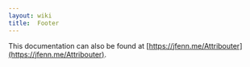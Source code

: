 ```yaml
---
layout: wiki
title:  Footer
---
```


This documentation can also be found at [https://jfenn.me/Attribouter](https://jfenn.me/Attribouter).